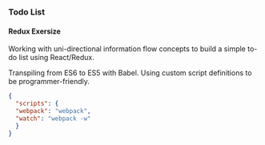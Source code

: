 ### Todo List

#### Redux Exersize

Working with uni-directional information flow concepts to build a simple to-do list using React/Redux.

Transpiling from ES6 to ES5 with Babel.
Using custom script definitions to be programmer-friendly.

```json
{
  "scripts": {
  "webpack": "webpack",
  "watch": "webpack -w"
  }
}
```